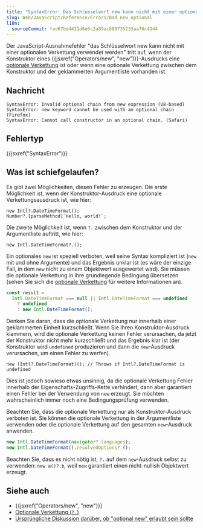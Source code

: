 ```yaml
---
title: "SyntaxError: Das Schlüsselwort new kann nicht mit einer optionalen Verkettung verwendet werden"
slug: Web/JavaScript/Reference/Errors/Bad_new_optional
l10n:
  sourceCommit: fad67be4431d8e6c2a89ac880735233aa76c41d4
---
```


Der JavaScript-Ausnahmefehler "das Schlüsselwort new kann nicht mit einer optionalen Verkettung verwendet werden" tritt auf, wenn der Konstruktor eines {{jsxref("Operators/new", "new")}}-Ausdrucks eine [optionale Verkettung](/de/docs/Web/JavaScript/Reference/Operators/Optional_chaining) ist oder wenn eine optionale Verkettung zwischen dem Konstruktor und der geklammerten Argumentliste vorhanden ist.

## Nachricht

```plain
SyntaxError: Invalid optional chain from new expression (V8-based)
SyntaxError: new keyword cannot be used with an optional chain (Firefox)
SyntaxError: Cannot call constructor in an optional chain. (Safari)
```

## Fehlertyp

{{jsxref("SyntaxError")}}

## Was ist schiefgelaufen?

Es gibt zwei Möglichkeiten, diesen Fehler zu erzeugen. Die erste Möglichkeit ist, wenn der Konstruktor-Ausdruck eine optionale Verkettungsausdruck ist, wie hier:

```js-nolint example-bad
new Intl?.DateTimeFormat();
Number?.[parseMethod]`Hello, world!`;
```

Die zweite Möglichkeit ist, wenn `?.` zwischen dem Konstruktor und der Argumentliste auftritt, wie hier:

```js-nolint
new Intl.DateTimeFormat?.();
```

Ein optionales `new` ist speziell verboten, weil seine Syntax kompliziert ist (`new` mit und ohne Argumente) und das Ergebnis unklar ist (es wäre der einzige Fall, in dem `new` nicht zu einem Objektwert ausgewertet wird). Sie müssen die optionale Verkettung in ihre grundlegende Bedingung übersetzen (sehen Sie sich die [optionale Verkettung](/de/docs/Web/JavaScript/Reference/Operators/Optional_chaining) für weitere Informationen an).

```js
const result =
  Intl.DateTimeFormat === null || Intl.DateTimeFormat === undefined
    ? undefined
    : new Intl.DateTimeFormat();
```

Denken Sie daran, dass die optionale Verkettung nur innerhalb einer geklammerten Einheit kurzschließt. Wenn Sie Ihren Konstruktor-Ausdruck klammern, wird die optionale Verkettung keinen Fehler verursachen, da jetzt der Konstruktor nicht mehr kurzschließt und das Ergebnis klar ist (der Konstruktor wird `undefined` produzieren und dann die `new`-Ausdruck verursachen, um einen Fehler zu werfen).

```js-nolint
new (Intl?.DateTimeFormat)(); // Throws if Intl?.DateTimeFormat is undefined
```

Dies ist jedoch sowieso etwas unsinnig, da die optionale Verkettung Fehler innerhalb der Eigenschafts-Zugriffs-Kette verhindert, dann aber garantiert einen Fehler bei der Verwendung von `new` erzeugt. Sie möchten wahrscheinlich immer noch eine Bedingungsprüfung verwenden.

Beachten Sie, dass die optionale Verkettung nur als Konstruktor-Ausdruck verboten ist. Sie können die optionale Verkettung in der Argumentliste verwenden oder die optionale Verkettung auf den gesamten `new`-Ausdruck anwenden.

```js example-good
new Intl.DateTimeFormat(navigator?.languages);
new Intl.DateTimeFormat().resolvedOptions?.();
```

Beachten Sie, dass es nicht nötig ist, `?.` auf dem `new`-Ausdruck selbst zu verwenden: `new a()?.b`, weil `new` garantiert einen nicht-nullish Objektwert erzeugt.

## Siehe auch

- {{jsxref("Operators/new", "new")}}
- [Optionale Verkettung (`?.`)](/de/docs/Web/JavaScript/Reference/Operators/Optional_chaining)
- [Ursprüngliche Diskussion darüber, ob "optional new" erlaubt sein sollte](https://github.com/tc39/proposal-optional-chaining/issues/22)
